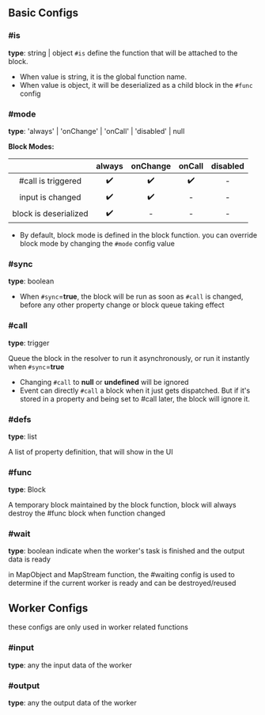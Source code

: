 ## Basic Configs

### #is
**type**: string | object
`#is` define the function that will be attached to the block.
* When value is string, it is the global function name.
* When value is object, it will be deserialized as a child block in the `#func` config

### #mode
**type**: 'always' | 'onChange' | 'onCall' | 'disabled' | null

**Block Modes:**

| | always | onChange | onCall | disabled |
| :---: | :---: | :---: | :---: | :---: |
|#call is triggered|✔️|✔️|✔️|-|
|input is changed|✔️|✔️|-|-|
|block is deserialized|✔️|-|-|-|

* By default, block mode is defined in the block function. you can override block mode by changing the `#mode` config value


### #sync
**type**: boolean

* When `#sync`=**true**, the block will be run as soon as `#call` is changed, before any other property change or block queue taking effect


### #call
**type**: trigger

Queue the block in the resolver to run it asynchronously, or run it instantly when `#sync`=**true**

* Changing `#call` to **null** or **undefined** will be ignored
* Event can directly `#call` a block when it just gets dispatched. But if it's stored in a property and being set to #call later, the block will ignore it.

### #defs
**type**: list

A list of property definition, that will show in the UI

### #func
**type**: Block

A temporary block maintained by the block function, block will always destroy the #func block when function changed

### #wait
**type**: boolean
indicate when the worker's task is finished and the output data is ready

in MapObject and MapStream function, the #waiting config is used to determine if the current worker is ready and can be destroyed/reused


## Worker Configs

these configs are only used in worker related functions

### #input
**type**: any
the input data of the worker

### #output
**type**: any
the output data of the worker



